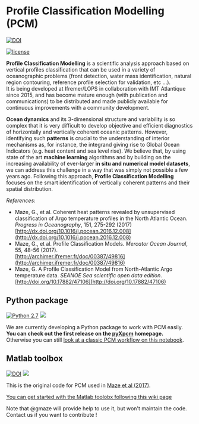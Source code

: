 Profile Classification Modelling (PCM)
======================================
[![DOI](https://img.shields.io/badge/DOI--Article-10.1016%2Fj.pocean.2016.12.008-orange.svg)](http://dx.doi.org/10.1016/j.pocean.2016.12.008)  

[![license](https://img.shields.io/github/license/mashape/apistatus.svg)]()

**Profile Classification Modelling** is a scientific analysis approach based on vertical profiles classification that can be used in a variety of oceanographic problems (front detection, water mass identification, natural region contouring, reference profile selection for validation, etc ...).  
It is being developed at Ifremer/LOPS in collaboration with IMT Atlantique since 2015, and has become mature enough (with publication and communications) to be distributed and made publicly available for continuous improvements with a community development.

**Ocean dynamics** and its 3-dimensional structure and variability is so complex that it is very difficult to develop objective and efficient diagnostics of horizontally and vertically coherent oceanic patterns. However, identifying such **patterns** is crucial to the understanding of interior mechanisms as, for instance, the integrand giving rise to Global Ocean Indicators (e.g. heat content and sea level rise). We believe that, by using state of the art **machine learning** algorithms and by building on the increasing availability of ever-larger **in situ and numerical model datasets**, we can address this challenge in a way that was simply not possible a few years ago. Following this approach, **Profile Classification Modelling** focuses on the smart identification of vertically coherent patterns and their spatial distribution.

*References*: 

- Maze, G., et al. Coherent heat patterns revealed by unsupervised classification of Argo temperature profiles in the North Atlantic Ocean. *Progress in Oceanography*, 151, 275-292 (2017)  
    [http://dx.doi.org/10.1016/j.pocean.2016.12.008](http://dx.doi.org/10.1016/j.pocean.2016.12.008)
- Maze, G., et al. Profile Classification Models. *Mercator Ocean Journal*, 55, 48-56 (2017).   
    [http://archimer.ifremer.fr/doc/00387/49816](http://archimer.ifremer.fr/doc/00387/49816)
- Maze, G. A Profile Classification Model from North-Atlantic Argo temperature data. *SEANOE Sea scientific open data edition*.  
    [http://doi.org/10.17882/47106](http://doi.org/10.17882/47106)

## Python package
[![Python 2.7](https://img.shields.io/badge/python-2.7-blue.svg)](https://www.python.org/downloads/release/python-270/) [![](https://img.shields.io/badge/xarray-0.10.0-blue.svg)](http://xarray.pydata.org/en/stable/) 

We are currently developing a Python package to work with PCM easily.  
**You can check out the first release on the [pyXpcm](https://github.com/obidam/pyxpcm) homepage.**  
Otherwise you can still [look at a
classic PCM workflow on this notebook](https://github.com/obidam/pcm/blob/master/python/PCM-workflow-classic-demo.ipynb).

## Matlab toolbox
[![DOI](https://img.shields.io/badge/DOI--Matlab-10.5281%2Fzenodo.400018-orange.svg)](http://dx.doi.org/10.5281/zenodo.400018) [![](https://img.shields.io/badge/matlab->R2016b-blue.svg)]()  

This is the original code for PCM used in [Maze et al (2017)](http://dx.doi.org/10.1016/j.pocean.2016.12.008).  

[You can get started with the Matlab toolobx following this wiki page](https://github.com/obidam/pcm/blob/master/matlab/README.md)

Note that @gmaze will provide help to use it, but won't maintain the code. Contact us if you want to contribute !

